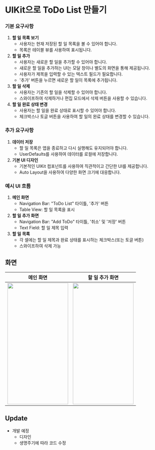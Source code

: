 UIKit으로 ToDo List 만들기
==========

### **기본 요구사항**

1. **할 일 목록 보기**
    - 사용자는 현재 저장된 할 일 목록을 볼 수 있어야 합니다.
    - 목록은 테이블 뷰를 사용하여 표시됩니다.
2. **할 일 추가**
    - 사용자는 새로운 할 일을 추가할 수 있어야 합니다.
    - 새로운 할 일을 추가하는 UI는 모달 창이나 별도의 화면을 통해 제공됩니다.
    - 사용자가 제목을 입력할 수 있는 텍스트 필드가 필요합니다.
    - '추가' 버튼을 누르면 새로운 할 일이 목록에 추가됩니다.
3. **할 일 삭제**
    - 사용자는 기존의 할 일을 삭제할 수 있어야 합니다.
    - 스와이프하여 삭제하거나 편집 모드에서 삭제 버튼을 사용할 수 있습니다.
4. **할 일 완료 상태 변경**
    - 사용자는 할 일을 완료 상태로 표시할 수 있어야 합니다.
    - 체크박스나 토글 버튼을 사용하여 할 일의 완료 상태를 변경할 수 있습니다.

### **추가 요구사항**

1. **데이터 저장**
    - 할 일 목록은 앱을 종료하고 다시 실행해도 유지되어야 합니다.
    - UserDefaults를 사용하여 데이터를 로컬에 저장합니다.
2. **기본 UI 디자인**
    - 기본적인 UIKit 컴포넌트를 사용하여 직관적이고 간단한 UI를 제공합니다.
    - Auto Layout을 사용하여 다양한 화면 크기에 대응합니다.

### **예시 UI 흐름**

1. **메인 화면**
    - Navigation Bar: "ToDo List" 타이틀, '추가' 버튼
    - Table View: 할 일 목록을 표시
2. **할 일 추가 화면**
    - Navigation Bar: "Add ToDo" 타이틀, '취소' 및 '저장' 버튼
    - Text Field: 할 일 제목 입력
3. **할 일 목록**
    - 각 셀에는 할 일 제목과 완료 상태를 표시하는 체크박스(또는 토글 버튼)
    - 스와이프하여 삭제 가능


## 화면

|메인 화면|할 일 추가 화면|
|:---:|:---:|
|<img src="https://github.com/jihyeep/ToDoList-UIKit/assets/122449708/d396d8cc-abaf-477d-9147-762f62e8c1c4" width="200" height="400"/>|<img src="https://github.com/jihyeep/ToDoList-UIKit/assets/122449708/d306c354-04ba-4221-8f86-b13b4928a904" width="200" height="400"/>|


## Update

- 개발 예정
  - 디자인
  - 생명주기에 따라 코드 수정
